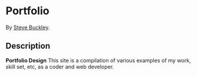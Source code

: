 Portfolio
===================
By [Steve Buckley](steve.buckley@gerrit-tech.com).


## Description
**Portfolio Design** This site is a compilation of various examples of my work, skill set, etc, as a coder and web developer.

